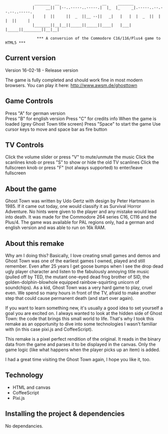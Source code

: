 

```
			 _______  __                   __     _______                         
			|     __||  |--..-----..-----.|  |_  |_     _|.-----..--.--.--..-----.
			|    |  ||     ||  _  ||__ --||   _|   |   |  |  _  ||  |  |  ||     |
			|_______||__|__||_____||_____||____|   |___|  |_____||________||__|__|

			  *** A conversion of the Commodore C16/116/Plus4 game to HTML5 ***

```

## Current version

Version 16-02-18 - Release version

The game is fully completed and should work fine in most modern browsers.
You can play it here: http://www.awsm.de/ghosttown


## Game Controls

Press "A" for german version<br/>Press "B" for english version
Press "C" for credits info
When the game is loaded (grey Ghost Town title screen)
Press "Space" to start the game
Use cursor keys to move and space bar as fire button


## TV Controls

Click the volume slider or press "V" to mute/unmute the music
Click the scanlines knob or press "S" to show or hide the old TV scanlines
Click the fullscreen knob or press "F" (not always supported) to enter/leave fullscreen


## About the game

Ghost Town was written by Udo Gertz with design by Peter Hartmann in 1985. If it came out today, one would classify it as Survival Horror Adventure. No hints were given to the player and any mistake would lead into death. It was made for the Commodore 264 series C16, C116 and the Plus/4. The game was available for PAL regions only, had a german and english version and was able to run on 16k RAM.


## About this remake

Why am I doing this? Basically, I love creating small games and demos and Ghost Town was one of the earliest games I owned, played and still remember. Even after 25 years I get goose bumps when I see the drop dead ugly player character and listen to the fabulously annoying title music (pulled off by TED, the mutant one-eyed dead frog brother of SID, the golden-dolphin-blowhole equipped rainbow-squirting unicorn of soundchips). As a kid, Ghost Town was a very hard game to play, cruel even. We spend so many hours in front of the TV, afraid to make another step that could cause permanent death (and start over again).

If you want to learn something new, it's usually a good idea to set yourself a goal you are excited on. I always wanted to look at the hidden side of Ghost Town: the code that brings this small world to life. That's why I took this remake as an opportunity to dive into some technologies I wasn't familiar with (in this case pixi.js and CoffeeScript).

This remake is a pixel perfect rendition of the original. It reads in the binary data from the game and parses it to be displayed in the canvas. Only the game logic (like what happens when the player picks up an item) is added.

I had a great time visiting the Ghost Town again, I hope you like it, too.


## Technology

* HTML and canvas
* CoffeeScript 
* Pixi.js


## Installing the project & dependencies

No dependancies.
